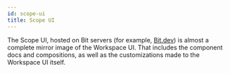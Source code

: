 ```yaml
---
id: scope-ui
title: Scope UI
---
```


The Scope UI, hosted on Bit servers (for example, [Bit.dev](https://bit.dev)) is almost a complete mirror image of the Workspace UI.
That includes the component docs and compositions, as well as the customizations made to the Workspace UI itself.
